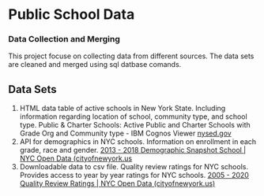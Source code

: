 # Public School Data
### Data Collection and Merging
This project focuse on collecting data from different sources. The data sets are cleaned and merged using sql datbase comands.

## Data Sets
1.	HTML data table of active schools in New York State. Including information regarding location of school, community type, and school type. Public & Charter Schools: Active Public and Charter Schools with Grade Org and Community type - IBM Cognos Viewer [nysed.gov](https://cognos.nysed.gov/ibmcognos/bi/v1/disp?b_action=cognosViewer&ui.tool=CognosViewer&ui.action=run&ui.object=%2Fcontent%2Ffolder%5B%40name%3D%27NYSED+Reports%27%5D%2Ffolder%5B%40name%3D%27SEDREF%27%5D%2Ffolder%5B%40name%3D%27SEDREF+Reports+for+Public+Website%27%5D%2Freport%5B%40name%3D%27Public+%26+Charter+Schools%3A+Active+Public+and+Charter+Schools+with+Grade+Org+and+Community+type%27%5D&m_passportID=101:b6a4ecc7-c128-fd01-38e3-dc96dfd82342:3458594141&cv.header=false&cv.toolbar=false&run.outputFormat=HTML)
2.	API for demographics in NYC schools. Information on enrollment in each grade, race and gender. [2013 - 2018 Demographic Snapshot School | NYC Open Data (cityofnewyork.us](https://data.cityofnewyork.us/Education/2013-2018-Demographic-Snapshot-School/s52a-8aq6)
3.	Downloadable data to csv file. Quality review ratings for NYC schools. Provides access to year by year ratings for NYC schools. [2005 - 2020 Quality Review Ratings | NYC Open Data (cityofnewyork.us)](https://data.cityofnewyork.us/Education/2005-2020-Quality-Review-Ratings/3wfy-sn5g)

